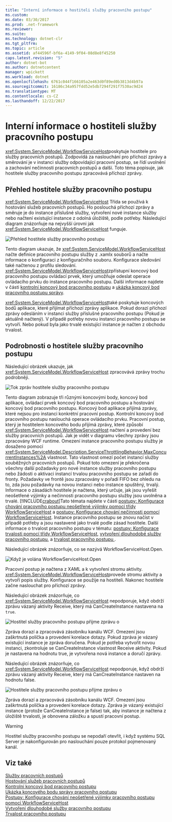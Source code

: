 ```yaml
---
title: "Interní informace o hostiteli služby pracovního postupu"
ms.custom: 
ms.date: 03/30/2017
ms.prod: .net-framework
ms.reviewer: 
ms.suite: 
ms.technology: dotnet-clr
ms.tgt_pltfrm: 
ms.topic: article
ms.assetid: af44596f-bf6a-4149-9f04-08d8e8f45250
caps.latest.revision: "5"
author: dotnet-bot
ms.author: dotnetcontent
manager: wpickett
ms.workload: dotnet
ms.openlocfilehash: 6761c044f166105a2e463d0f89ed0b3813d4b97a
ms.sourcegitcommit: 16186c34a957fdd52e5db7294f291f7530ac9d24
ms.translationtype: MT
ms.contentlocale: cs-CZ
ms.lasthandoff: 12/22/2017
---
```

# <a name="workflow-service-host-internals"></a>Interní informace o hostiteli služby pracovního postupu
<xref:System.ServiceModel.WorkflowServiceHost>poskytuje hostitele pro služby pracovních postupů. Zodpovídá za naslouchání pro příchozí zprávy a směrování je v instanci služby odpovídající pracovní postup, se řídí uvolnění a zachování nečinnosti pracovních postupů a další. Toto téma popisuje, jak hostitele služby pracovního postupu zpracovává příchozí zprávy.  
  
## <a name="workflowservicehost-overview"></a>Přehled hostitele služby pracovního postupu  
 <xref:System.ServiceModel.WorkflowServiceHost> Třída se používá k hostování služeb pracovních postupů. Ho poslouchá příchozí zprávy a směruje je do instance příslušné služby, vytvoření nové instance služby nebo načtení existující instance z odolná úložiště, podle potřeby.  Následující diagram znázorňuje na nejvyšší úrovni jak <xref:System.ServiceModel.WorkflowServiceHost> funguje.  
  
 ![Přehled hostitele služby pracovního postupu](../../../../docs/framework/wcf/feature-details/media/wfshhighlevel.gif "WFSHHighLevel")  
  
 Tento diagram ukazuje, že <xref:System.ServiceModel.WorkflowServiceHost> načte definice pracovního postupu služby z .xamlx souborů a načte informace o konfiguraci z konfiguračního souboru. Konfigurace sledování také načtenou z profilu sledování. <xref:System.ServiceModel.WorkflowServiceHost>zpřístupní koncový bod pracovního postupu ovládací prvek, který umožňuje odeslat operace ovládacího prvku do instance pracovního postupu.  Další informace najdete v části [kontrolní koncový bod pracovního postupu](../../../../docs/framework/wcf/feature-details/workflow-control-endpoint.md) a [ukázka koncový bod pracovního postupu správy](../../../../docs/framework/windows-workflow-foundation/samples/workflow-management-endpoint-sample.md).  
  
 <xref:System.ServiceModel.WorkflowServiceHost>také poskytuje koncových bodů aplikace, které přijímat příchozí zprávy aplikace. Pokud dorazí příchozí zprávy odesláním v instanci služby příslušné pracovního postupu (Pokud je aktuálně načtený). V případě potřeby novou instanci pracovního postupu se vytvoří. Nebo pokud byla jako trvalé existující instance je načten z obchodu trvalost.  
  
## <a name="workflowservicehost-details"></a>Podrobnosti o hostitele služby pracovního postupu  
 Následující obrázek ukazuje, jak <xref:System.ServiceModel.WorkflowServiceHost> zpracovává zprávy trochu podrobněji.  
  
 ![Tok zpráv hostitele služby pracovního postupu](../../../../docs/framework/wcf/feature-details/media/wfshmessageflow.gif "WFSHMessageFlow")  
  
 Tento diagram zobrazuje tři různými koncovými body, koncový bod aplikace, ovládací prvek koncový bod pracovního postupu a hostování koncový bod pracovního postupu. Koncový bod aplikace přijímá zprávy, které nejsou pro instanci konkrétní pracovní postup. Kontrolní koncový bod pracovního postupu naslouchá operace ovládacího prvku. Pracovní postup, který je hostitelem koncového bodu přijímá zprávy, které způsobí <xref:System.ServiceModel.WorkflowServiceHost> načtení a provedení bez služby pracovních postupů. Jak je vidět v diagramu všechny zprávy jsou zpracovány WCF runtime.  Omezení instance pracovního postupu služby je dosaženo pomocí <xref:System.ServiceModel.Description.ServiceThrottlingBehavior.MaxConcurrentInstances%2A> vlastnost. Tato vlastnost omezí počet instancí služby souběžných pracovních postupů. Pokud toto omezení je překročena všechny další požadavky pro nové instance služby pracovního postupu nebo žádosti o aktivaci instancí trvalou pracovního postupu se zařadí do fronty. Požadavky ve frontě jsou zpracovány v pořadí FIFO bez ohledu na to, zda jsou požadavky na novou instanci nebo instance spuštěný, trvalý. Informace o zásadách hostitele je načtena, který určuje, jak jsou vyřešit neošetřené výjimky a nečinnosti pracovního postupu služby jsou uvolněna a trvalé. [!INCLUDE[crabout](../../../../includes/crabout-md.md)]Tato témata najdete v části [postupy: Konfigurace chování pracovního postupu neošetřené výjimky pomocí třídy WorkflowServiceHost](../../../../docs/framework/wcf/feature-details/config-workflow-unhandled-exception-workflowservicehost.md) a [postupy: Konfigurace chování nečinnosti pomocí WorkflowServiceHost](../../../../docs/framework/wcf/feature-details/how-to-configure-idle-behavior-with-workflowservicehost.md). Instance pracovního postupu se znovu načíst v případě potřeby a jsou nastavené jako trvalé podle zásad hostitele. Další informace o trvalost pracovního postupu v tématu: [postupy: Konfigurace trvalosti pomocí třídy WorkflowServiceHost](../../../../docs/framework/wcf/feature-details/how-to-configure-persistence-with-workflowservicehost.md), [vytvoření dlouhodobé služby pracovního postupu](../../../../docs/framework/wcf/feature-details/creating-a-long-running-workflow-service.md), a [trvalost pracovního postupu ](../../../../docs/framework/windows-workflow-foundation/workflow-persistence.md).  
  
 Následující obrázek znázorňuje, co se nazývá WorkflowServiceHost.Open.  
  
 ![Když je volána WorkflowServiceHost.Open](../../../../docs/framework/wcf/feature-details/media/wfhostopen.gif "WFHostOpen")  
  
 Pracovní postup je načtena z XAML a k vytvoření stromu aktivity. <xref:System.ServiceModel.WorkflowServiceHost>provede stromu aktivity a vytvoří popis služby. Konfigurace se použije na hostiteli. Nakonec hostitele začne naslouchat pro příchozí zprávy.  
  
 Následující obrázek znázorňuje, co <xref:System.ServiceModel.WorkflowServiceHost> nepodporuje, když obdrží zprávu vázaný aktivity Receive, který má CanCreateInstance nastavena na `true`.  
  
 ![Hostitel služby pracovního postupu přijme zprávu o](../../../../docs/framework/wcf/feature-details/media/wfhreceivemessagecci.gif "WFHReceiveMessageCCI")  
  
 Zpráva dorazí a zpracovává zásobníku kanálu WCF. Omezení jsou zaškrtnutá políčka a provedení korelace dotazy. Pokud zpráva je vázaný existující instance je zpráva doručena. Pokud je potřeba vytvořit novou instanci, zkontroluje se CanCreateInstance vlastnost Receive aktivity. Pokud je nastavena na hodnotu true, je vytvořena nová instance a doručí zprávy.  
  
 Následující obrázek znázorňuje, co <xref:System.ServiceModel.WorkflowServiceHost> nepodporuje, když obdrží zprávu vázaný aktivity Receive, který má CanCreateInstance nastaven na hodnotu false.  
  
 ![Hostitele služby pracovního postupu přijme zprávu o](../../../../docs/framework/wcf/feature-details/media/wfshreceivemessage.gif "WFSHReceiveMessage")  
  
 Zpráva dorazí a zpracovává zásobníku kanálu WCF. Omezení jsou zaškrtnutá políčka a provedení korelace dotazy. Zpráva je vázaný existující instance (protože CanCreateInstance je false) tak, aby instance je načtena z úložiště trvalosti, je obnovena záložku a spustí pracovní postup.  
  
> [!WARNING]
>  Hostitel služby pracovního postupu se nepodaří otevřít, i když systému SQL Server je nakonfigurován pro naslouchání pouze protokol pojmenovaný kanál.  
  
## <a name="see-also"></a>Viz také  
 [Služby pracovních postupů](../../../../docs/framework/wcf/feature-details/workflow-services.md)  
 [Hostování služeb pracovních postupů](../../../../docs/framework/wcf/feature-details/hosting-workflow-services.md)  
 [Kontrolní koncový bod pracovního postupu](../../../../docs/framework/wcf/feature-details/workflow-control-endpoint.md)  
 [Ukázka koncového bodu správy pracovního postupu](../../../../docs/framework/windows-workflow-foundation/samples/workflow-management-endpoint-sample.md)  
 [Postupy: Konfigurace chování neošetřené výjimky pracovního postupu pomocí WorkflowServiceHost](../../../../docs/framework/wcf/feature-details/config-workflow-unhandled-exception-workflowservicehost.md)  
 [Vytvoření dlouhodobé služby pracovního postupu](../../../../docs/framework/wcf/feature-details/creating-a-long-running-workflow-service.md)  
 [Trvalost pracovního postupu](../../../../docs/framework/windows-workflow-foundation/workflow-persistence.md)
